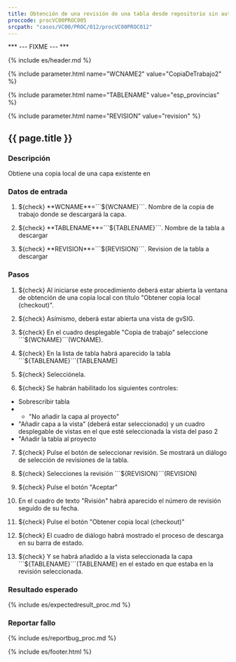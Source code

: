 ```yaml
---
title: Obtención de una revisión de una tabla desde repositorio sin autenticación
proccode: procVC00PROC005
srcpath: "casos/VC00/PROC/012/procVC00PROC012"
---
```

*** --- FIXME --- ***

{% include es/header.md %}

{% include parameter.html name="WCNAME2" value="CopiaDeTrabajo2" %}

{% include parameter.html name="TABLENAME" value="esp_provincias" %}

{% include parameter.html name="REVISION" value="revision" %}

## {{ page.title }}

### Descripción

Obtiene una copia local de una capa existente en 

### Datos de entrada

1. ${check} **WCNAME**=```${WCNAME}```. Nombre de la copia de trabajo donde se descargará la capa.

2. ${check} **TABLENAME**=```${TABLENAME}```. Nombre de la tabla a descargar

3. ${check} **REVISION**=```${REVISION}```. Revision de la tabla a descargar

### Pasos

1. ${check} Al iniciarse este procedimiento deberá estar abierta la ventana de obtención de una copia local con título "Obtener copia local (checkout)".

2. ${check} Asímismo, deberá estar abierta una vista de gvSIG.

3. ${check} En el cuadro desplegable "Copia de trabajo" seleccione ```${WCNAME}```(WCNAME).

4. ${check} En la lista de tabla habrá aparecido la tabla ```${TABLENAME}```(TABLENAME)

5. ${check} Selecciónela.

6. ${check} Se habrán habilitado los siguientes controles:
  * Sobrescribir tabla
  * * "No añadir la capa al proyecto"
  * "Añadir capa a la vista" (deberá estar seleccionado) y un cuadro desplegable de vistas en el que esté seleccionada la vista del paso 2
  * "Añadir la tabla al proyecto

7. ${check} Pulse el botón de seleccionar revisión. Se mostrará un diálogo de selección de revisiones de la tabla.

8. ${check} Selecciones la revisión ```${REVISION}```(REVISION)

9. ${check} Pulse el botón "Aceptar"

10. En el cuadro de texto "Rvisión" habrá aparecido el número de revisión seguido de su fecha.

11. ${check} Pulse el botón "Obtener copia local (checkout)"

12. ${check} El cuadro de diálogo habrá mostrado el proceso de descarga en su barra de estado.

13. ${check} Y se habrá añadido a la vista seleccionada la capa ```${TABLENAME}```(TABLENAME) en el estado en que estaba en la revisión seleccionada.

### Resultado esperado

{% include es/expectedresult_proc.md %}

### Reportar fallo

{% include es/reportbug_proc.md %}

{% include es/footer.html %}

